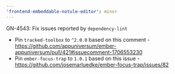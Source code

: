 ```yaml
---
'frontend-embeddable-notule-editor': minor
---
```


GN-4543: Fix issues reported by `dependency-lint`

* Pin `tracked-toolbox` to `^2.0.0` based on this comment - https://github.com/appuniversum/ember-appuniversum/pull/421#issuecomment-1706553230
* Pin `ember-focus-trap` to `1.0.1` based on this issue - https://github.com/josemarluedke/ember-focus-trap/issues/82
